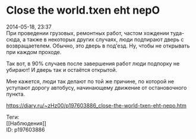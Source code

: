 Close the world.txen eht nepO
==============================

   
 2014-05-18, 23:37   
  При проведении грузовых, ремонтных работ, частом хождении туда-сюда, а также в некоторых других случаях, люди подпирают дверь с возвращаетелем. Обычно, это дверь в под'езд. Ну, чтобы не открывать при каждом проходе.   
   
 Так вот, в 90% случаев после завершения работ люди подпорку не убирают! И дверь так и остаётся открытой.   
   
 Мне кажется, люди так делают по той же причине, по которой не уступают дорогу автобусу, начинающему движение от остановочного пункта.   
    
 <https://diary.ru/~zHz00/p197603886_close-the-world-txen-eht-nepo.htm>   
   
 Теги:   
 [[Наблюдения]]   
 ID: p197603886
